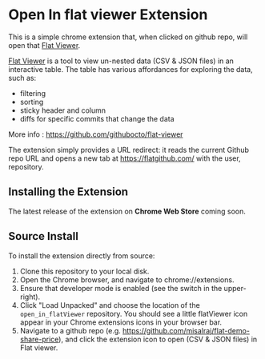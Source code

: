 # Open In flat viewer Extension

This is a simple chrome extension that, when clicked on github repo, will open that [Flat Viewer](https://flatgithub.com/).

[Flat Viewer](https://github.com/githubocto/flat-viewer) is a tool to view un-nested data (CSV & JSON files) in an interactive table. The table has various affordances for exploring the data, such as:

- filtering
- sorting
- sticky header and column
- diffs for specific commits that change the data

More info : https://github.com/githubocto/flat-viewer

The extension simply provides a URL redirect: it reads the current Github repo URL and opens a new tab at https://flatgithub.com/ with the user, repository.

## Installing the Extension

The latest release of the extension on **Chrome Web Store** coming soon.


## Source Install

To install the extension directly from source:

1.  Clone this repository to your local disk.
2.  Open the Chrome browser, and navigate to chrome://extensions.
3.  Ensure that developer mode is enabled (see the switch in the upper-right).
4.  Click "Load Unpacked" and choose the location of the `open_in_flatViewer`
    repository. You should see a little flatViewer icon appear in your Chrome
    extensions icons in your browser bar.
5.  Navigate to a github repo (e.g.
    https://github.com/misalraj/flat-demo-share-price),
    and click the extension icon to open (CSV & JSON files) in Flat viewer.
